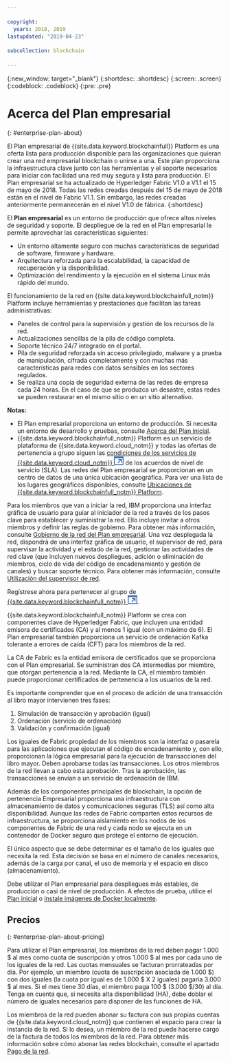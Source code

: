 ```yaml
---

copyright:
  years: 2018, 2019
lastupdated: "2019-04-23"

subcollection: blockchain

---
```


{:new_window: target="_blank"}
{:shortdesc: .shortdesc}
{:screen: .screen}
{:codeblock: .codeblock}
{:pre: .pre}

# Acerca del Plan empresarial
{: #enterprise-plan-about}

El Plan empresarial de {{site.data.keyword.blockchainfull}} Platform es una oferta lista para producción disponible para las organizaciones que quieran crear una red empresarial blockchain o unirse a una. Este plan proporciona la infraestructura clave junto con las herramientas y el soporte necesarios para iniciar con facilidad una red muy segura y lista para producción. El Plan empresarial se ha actualizado de Hyperledger Fabric V1.0 a V1.1 el 15 de mayo de 2018. Todas las redes creadas después del 15 de mayo de 2018 están en el nivel de Fabric V1.1. Sin embargo, las redes creadas anteriormente permanecerán en el nivel V1.0 de fábrica.
{:shortdesc}

El **Plan empresarial** es un entorno de producción que ofrece altos niveles de seguridad y soporte. El despliegue de la red en el Plan empresarial le permite aprovechar las características siguientes:

* Un entorno altamente seguro con muchas características de seguridad de software, firmware y hardware.
* Arquitectura reforzada para la escalabilidad, la capacidad de recuperación y la disponibilidad.
* Optimización del rendimiento y la ejecución en el sistema Linux más rápido del mundo.

El funcionamiento de la red en {{site.data.keyword.blockchainfull_notm}} Platform incluye herramientas y prestaciones que facilitan las tareas administrativas:

* Paneles de control para la supervisión y gestión de los recursos de la red.
* Actualizaciones sencillas de la pila de código completa.
* Soporte técnico 24/7 integrado en el portal.
* Pila de seguridad reforzada sin acceso privilegiado, malware y a prueba de manipulación, cifrada completamente y con muchas más características para redes con datos sensibles en los sectores regulados.
* Se realiza una copia de seguridad externa de las redes de empresa cada 24 horas. En el caso de que se produzca un desastre, estas redes se pueden restaurar en el mismo sitio o en un sitio alternativo.

**Notas:**
- El Plan empresarial proporciona un entorno de producción. Si necesita un entorno de desarrollo y pruebas, consulte [Acerca del Plan inicial](/docs/services/blockchain/starter_plan.html#starter-plan-about).
- {{site.data.keyword.blockchainfull_notm}} Platform es un servicio de plataforma de {{site.data.keyword.cloud_notm}} y todas las ofertas de pertenencia a grupo siguen las [condiciones de los servicios de {{site.data.keyword.cloud_notm}} ![Icono de enlace externo](images/external_link.svg "Icono de enlace externo")](http://www-03.ibm.com/software/sla/sladb.nsf/sla/bm "condiciones de servicios de {{site.data.keyword.cloud_notm}}") de los acuerdos de nivel de servicio (SLA). Las redes del Plan empresarial se proporcionan en un centro de datos de una única ubicación geográfica. Para ver una lista de los lugares geográficos disponibles, consulte
[Ubicaciones de {{site.data.keyword.blockchainfull_notm}} Platform](/docs/services/blockchain?topic=blockchain-ibp-regions-locations#ibp-regions-locations).

Para los miembros que van a iniciar la red, IBM proporciona una interfaz gráfica de usuario para guiar al iniciador de la red a través de los pasos clave para establecer y suministrar la red. Ello incluye invitar a otros miembros y definir las reglas de gobierno. Para obtener más información, consulte [Gobierno de la red del Plan empresarial](/docs/services/blockchain/get_start.html#getting-started-with-enterprise-plan). Una vez desplegada la red, dispondrá de una interfaz gráfica de usuario, el supervisor de red, para supervisar la actividad y el estado de la red, gestionar las actividades de red clave (que incluyen nuevos despliegues, adición o eliminación de miembros, ciclo de vida del código de encadenamiento y gestión de canales) y buscar soporte técnico. Para obtener más información, consulte [Utilización del supervisor de red](/docs/services/blockchain/v10_dashboard.html#ibp-dashboard).

Regístrese ahora para pertenecer al grupo de [{{site.data.keyword.blockchainfull_notm}} ![Icono de enlace externo](images/external_link.svg "Icono de enlace externo")](https://cloud.ibm.com/catalog/services/ibm-blockchain-5-prod).

{{site.data.keyword.blockchainfull_notm}} Platform se crea con componentes clave de Hyperledger Fabric, que incluyen una entidad emisora de certificados (CA) y al menos 1 igual (con un máximo de 6).  El Plan empresarial también proporciona un servicio de ordenación Kafka tolerante a errores de caída (CFT) para los miembros de la red.

La CA de Fabric es la entidad emisora de certificados que se proporciona con el Plan empresarial. Se suministran dos CA intermedias por miembro, que otorgan pertenencia a la red. Mediante la CA, el miembro también puede proporcionar certificados de pertenencia a los usuarios de la red.

Es importante comprender que en el proceso de adición de una transacción al libro mayor intervienen tres fases:
1. Simulación de transacción y aprobación (igual)
2. Ordenación (servicio de ordenación)
3. Validación y confirmación (igual)

Los iguales de Fabric propiedad de los miembros son la interfaz o pasarela para las aplicaciones que ejecutan el código de encadenamiento y, con ello, proporcionan la lógica empresarial para la ejecución de transacciones del libro mayor. Deben aprobarse todas las transacciones. Los otros miembros de la red llevan a cabo esta aprobación. Tras la aprobación, las transacciones se envían a un servicio de ordenación de IBM.

Además de los componentes principales de blockchain, la opción de pertenencia Empresarial proporciona una infraestructura con almacenamiento de datos y comunicaciones seguras (TLS) así como alta disponibilidad.  Aunque las redes de Fabric comparten estos recursos de infraestructura, se proporciona aislamiento en los nodos de los componentes de Fabric de una red y cada nodo se ejecuta en un contenedor de Docker seguro que protege el entorno de ejecución.

El único aspecto que se debe determinar es el tamaño de los iguales que necesita la red. Esta decisión se basa en el número de canales necesarios, además de la carga por canal, el uso de memoria y el espacio en disco (almacenamiento).

Debe utilizar el Plan empresarial para despliegues más estables, de producción o casi de nivel de producción. A efectos de prueba, utilice el [Plan inicial](/docs/services/blockchain/starter_plan.html#starter-plan-about) o [instale imágenes de Docker localmente](http://hyperledger-fabric.readthedocs.io/en/release-1.2/build_network.html).

<!--- The Enterprise plan provides the ordering service and CA. The membership fee is $1,000, and a per peer fee of $1,000 that is associated with the network. If you want to have high availability (HA), you must purchase an additional peer to provide the HA capabilities. For example, one organization (associated membership fee of $1,000) of two peers ($1,000 X 2 peers) with HA ($1,000 X 2 HA peers) requires a monthly charge of $5,000.  --->

## Precios
{: #enterprise-plan-about-pricing}

Para utilizar el Plan empresarial, los miembros de la red deben pagar 1.000 $ al mes como cuota de suscripción y otros 1.000 $ al mes por cada uno de los iguales de la red.  Las cuotas mensuales se facturan prorrateadas por día.  Por ejemplo, un miembro (cuota de suscripción asociada de 1.000 $) con dos iguales (la cuota por igual es de 1.000 $ X 2 iguales) pagaría 3.000 $ al mes.  Si el mes tiene 30 días, el miembro paga 100 $ (3.000 $/30) al día.  Tenga en cuenta que, si necesita alta disponibilidad (HA), debe doblar el número de iguales necesarios para disponer de las funciones de HA.

Los miembros de la red pueden abonar su factura con sus propias cuentas de {{site.data.keyword.cloud_notm}} que contienen el espacio para crear la instancia de la red. Si lo desea, un miembro de la red puede hacerse cargo de la factura de todos los miembros de la red. Para obtener más información sobre cómo abonar las redes blockchain, consulte el apartado [Pago de la red](/docs/services/blockchain/howto/paying_mode.html#paying-mode).
